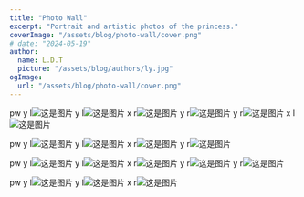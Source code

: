 ```yaml
---
title: "Photo Wall"
excerpt: "Portrait and artistic photos of the princess."
coverImage: "/assets/blog/photo-wall/cover.png"
# date: "2024-05-19"
author:
  name: L.D.T
  picture: "/assets/blog/authors/ly.jpg"
ogImage:
  url: "/assets/blog/photo-wall/cover.png"
---
```


pw y l![这是图片](/assets/blog/photo-wall/wx_20240313235224.jpg "my wife")
y l![这是图片](/assets/blog/photo-wall/wx_20240313235330.jpg "my wife")
x r![这是图片](/assets/blog/photo-wall/wx_20240313235318.jpg "my wife")
y r![这是图片](/assets/blog/photo-wall/wx_20240313235349.jpg "my wife")
y r![这是图片](/assets/blog/photo-wall/wx_20240315135303.jpg "my wife")
x l![这是图片](/assets/blog/photo-wall/wx_20240313224619.jpg "my wife")

pw y l![这是图片](/assets/blog/photo-wall/wx_20240313235358.jpg "my wife")
y l![这是图片](/assets/blog/photo-wall/wx_20240313235306.jpg "my wife")
x r![这是图片](/assets/blog/photo-wall/wx_20240313235411.jpg "my wife")
y r![这是图片](/assets/blog/photo-wall/wx_20240313235258.jpg "my wife")

pw y l![这是图片](/assets/blog/photo-wall/wx_20240315135308.jpg "my wife")
y l![这是图片](/assets/blog/photo-wall/wx_20240315135240.jpg "my wife")
x r![这是图片](/assets/blog/photo-wall/wx_20240313235343.jpg "my wife")
y r![这是图片](/assets/blog/photo-wall/wx_20240315135258.jpg "my wife")
y r![这是图片](/assets/blog/photo-wall/wx_20240315135312.jpg "my wife")

pw y l![这是图片](/assets/blog/photo-wall/wx_20240424103750.jpg "my wife")
y l![这是图片](/assets/blog/photo-wall/wx_20240424155056.jpg "my wife")
x r![这是图片](/assets/blog/photo-wall/wx_20240519131837.jpg "my wife")
